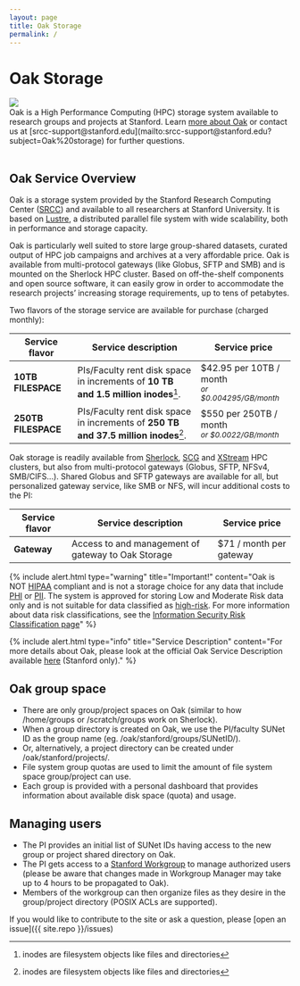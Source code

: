 ```yaml
---
layout: page
title: Oak Storage
permalink: /
---
```


# Oak Storage

<div style="float: left; width:20%; margin-right:20px">
     <img src="{{ site.baseurl }}/assets/img/logo/oak.png">
</div><br><span>
Oak is a High Performance Computing (HPC) storage system available to research groups and projects at Stanford. 
Learn <a href="{{ site.baseurl }}/about">more about Oak</a> or contact us at [srcc-support@stanford.edu](mailto:srcc-support@stanford.edu?subject=Oak%20storage) for further questions.
   </span>
<br><br>

## Oak Service Overview

Oak is a storage system provided by the Stanford Research Computing Center
([SRCC](https://srcc.stanford.edu/)) and available to all researchers at Stanford University.
It is based on [Lustre](http://lustre.org), a distributed parallel file system with wide scalability,
both in performance and storage capacity.

Oak is particularly well suited to store large group-shared datasets, curated output of HPC job campaigns and archives at a
very affordable price. Oak is available from multi-protocol gateways (like Globus, SFTP and SMB) and is
mounted on the Sherlock HPC cluster. Based on off-the-shelf components and open source software, it can easily
grow in order to accommodate the research projects’ increasing storage requirements, up to tens of petabytes.

Two flavors of the storage service are available for purchase (charged monthly):

|  Service flavor     | Service description | Service price |
|---------------------|---------------------|---------------|
| **10TB FILESPACE**  | PIs/Faculty rent disk space in increments of **10 TB and 1.5 million inodes**[^1]. | $42.95 per 10TB / month<br> <small>*or $0.004295/GB/month*</small> |
| **250TB FILESPACE** | PIs/Faculty rent disk space in increments of **250 TB and 37.5 million inodes**[^1]. | $550 per 250TB / month<br> <small>*or $0.0022/GB/month*</small> |

[^1]: inodes are filesystem objects like files and directories

Oak storage is readily available from [Sherlock](http://www.sherlock.stanford.edu/), [SCG](https://login.scg.stanford.edu/) and [XStream](http://xstream.stanford.edu/) HPC clusters,
but also from multi-protocol gateways (Globus, SFTP, NFSv4, SMB/CIFS...). Shared Globus and SFTP gateways are available for all, but personalized gateway service, like SMB or NFS,
will incur additional costs to the PI:

|  Service flavor | Service description | Service price |
|-----------------|---------------------|---------------|
| **Gateway**     | Access to and management of gateway to Oak Storage | $71 / month per gateway<br> |

{% include alert.html type="warning" title="Important!" content="Oak is NOT <a href='https://en.wikipedia.org/wiki/Health_Insurance_Portability_and_Accountability_Act'>HIPAA</a> compliant and is not a storage choice for any data that include <a href='https://en.wikipedia.org/wiki/Protected_health_information'>PHI</a> or <a href='https://en.wikipedia.org/wiki/Personally_identifiable_information'>PII</a>. The system is approved for storing Low and Moderate Risk data only and is not suitable for data classified as <a href='https://dataclass.stanford.edu'>high-risk</a>. For more information about data risk classifications, see the <a href='https://uit.stanford.edu/guide/riskclassifications'>Information Security Risk Classification page</a>" %}

{% include alert.html type="info" title="Service Description" content="For more details about Oak, please look at the official Oak Service Description available <a href='https://stanford.box.com/s/t979jbzw5ejbf2u2w0781hayke1k384y'>here</a> (Stanford only)." %}


## Oak group space

 *  There are only group/project spaces on Oak (similar to how /home/groups or /scratch/groups work on Sherlock).
 *  When a group directory is created on Oak, we use the PI/faculty SUNet ID as the group name (eg. /oak/stanford/groups/SUNetID/).
 *  Or, alternatively, a project directory can be created under /oak/stanford/projects/.
 *  File system group quotas are used to limit the amount of file system space group/project can use.
 *  Each group is provided with a personal dashboard that provides information about available disk space (quota) and usage.


## Managing users

 *  The PI provides an initial list of SUNet IDs having access to the new group or project shared directory on Oak.
 *  The PI gets access to a [Stanford Workgroup](https://workgroup.stanford.edu) to manage authorized users (please be aware that changes made in Workgroup Manager may take up to 4 hours to be propagated to Oak).
 *  Members of the workgroup can then organize files as they desire in the group/project directory (POSIX ACLs are supported).


If you would like to contribute to the site or ask a question, please [open an issue]({{ site.repo }}/issues)

